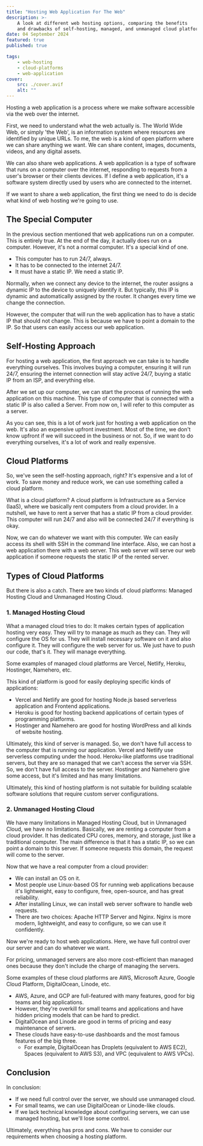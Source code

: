 ```yaml
---
title: "Hosting Web Application For The Web"
description: >-
    A look at different web hosting options, comparing the benefits
    and drawbacks of self-hosting, managed, and unmanaged cloud platforms.
date: 04 September 2024
featured: true
published: true

tags:
    - web-hosting
    - cloud-platforms
    - web-application
cover:
    src: ./cover.avif
    alt: ""
---
```


Hosting a web application is a process where we make software accessible via the web over the internet.

First, we need to understand what the web actually is.
The World Wide Web, or simply 'the Web', is an information system where resources are identified by unique URLs.
To me, the web is a kind of open platform where we can share anything we want.
We can share content, images, documents, videos, and any digital assets.

We can also share web applications.
A web application is a type of software that runs on a computer over the internet,
responding to requests from a user's browser or their clients devices.
If I define a web application, it's a software system directly used by users who are connected to the internet.

If we want to share a web application, the first thing we need to do is decide what kind of web hosting we're going to use.

## The Special Computer

In the previous section mentioned that web applications run on a computer.
This is entirely true.
At the end of the day, it actually does run on a computer.
However, it's not a normal computer. It's a special kind of one.

- This computer has to run 24/7, always.
- It has to be connected to the internet 24/7.
- It must have a static IP. We need a static IP.

Normally, when we connect any device to the internet, the router assigns a dynamic IP to the device to uniquely identify it.
But typically, this IP is dynamic and automatically assigned by the router.
It changes every time we change the connection.

However, the computer that will run the web application has to have a static IP that should not change.
This is because we have to point a domain to the IP. So that users can easily access our web application.

## Self-Hosting Approach

For hosting a web application, the first approach we can take is to handle everything ourselves.
This involves buying a computer, ensuring it will run 24/7, ensuring the internet connection will stay active 24/7, buying a static IP from an ISP, and everything else.

After we set up our computer, we can start the process of running the web application on this machine.
This type of computer that is connected with a static IP is also called a Server.
From now on, I will refer to this computer as a server.

As you can see, this is a lot of work just for hosting a web application on the web.
It's also an expensive upfront investment.
Most of the time, we don't know upfront if we will succeed in the business or not.
So, if we want to do everything ourselves, it's a lot of work and really expensive.

## Cloud Platforms

So, we've seen the self-hosting approach, right?
It's expensive and a lot of work.
To save money and reduce work, we can use something called a cloud platform.

What is a cloud platform? A cloud platform is Infrastructure as a Service (IaaS),
where we basically rent computers from a cloud provider.
In a nutshell, we have to rent a server that has a static IP from a cloud provider.
This computer will run 24/7 and also will be connected 24/7 if everything is okay.

Now, we can do whatever we want with this computer.
We can easily access its shell with SSH in the command line interface.
Also, we can host a web application there with a web server.
This web server will serve our web application if someone requests the static IP of the rented server.

## Types of Cloud Platforms

But there is also a catch. There are two kinds of cloud platforms:
Managed Hosting Cloud and Unmanaged Hosting Cloud.

### 1. Managed Hosting Cloud

What a managed cloud tries to do:
It makes certain types of application hosting very easy.
They will try to manage as much as they can.
They will configure the OS for us.
They will install necessary software on it and also configure it.
They will configure the web server for us.
We just have to push our code, that's it.
They will manage everything.

Some examples of managed cloud platforms are Vercel, Netlify, Heroku, Hostinger, Namehero, etc.

This kind of platform is good for easily deploying specific kinds of applications:

- Vercel and Netlify are good for hosting Node.js based serverless application and Frontend applications.
- Heroku is good for hosting backend applications of certain types of programming platforms.
- Hostinger and Namehero are good for hosting WordPress and all kinds of website hosting.

Ultimately, this kind of server is managed.
So, we don't have full access to the computer that is running our application.
Vercel and Netlify use serverless computing under the hood.
Heroku-like platforms use traditional servers, but they are so managed that we can't access the server via SSH.
So, we don't have full access to the server.
Hostinger and Namehero give some access, but it's limited and has many limitations.

Ultimately, this kind of hosting platform is not suitable for building scalable software solutions that require custom server configurations.

### 2. Unmanaged Hosting Cloud

We have many limitations in Managed Hosting Cloud, but in Unmanaged Cloud, we have no limitations.
Basically, we are renting a computer from a cloud provider.
It has dedicated CPU cores, memory, and storage, just like a traditional computer.
The main difference is that it has a static IP, so we can point a domain to this server.
If someone requests this domain, the request will come to the server.

Now that we have a real computer from a cloud provider:

- We can install an OS on it.
- Most people use Linux-based OS for running web applications because it's lightweight, easy to configure, free, open-source, and has great reliability.
- After installing Linux, we can install web server software to handle web requests.
- There are two choices: Apache HTTP Server and Nginx. Nginx is more modern, lightweight, and easy to configure, so we can use it confidently.

Now we're ready to host web applications. Here, we have full control over our server and can do whatever we want.

For pricing, unmanaged servers are also more cost-efficient than managed ones because they don't include the charge of managing the servers.

Some examples of these cloud platforms are AWS, Microsoft Azure, Google Cloud Platform, DigitalOcean, Linode, etc.

- AWS, Azure, and GCP are full-featured with many features, good for big teams and big applications.
- However, they're overkill for small teams and applications and have hidden pricing models that can be hard to predict.
- DigitalOcean and Linode are good in terms of pricing and easy maintenance of servers.
- These clouds have easy-to-use dashboards and the most famous features of the big three.
    - For example, DigitalOcean has Droplets (equivalent to AWS EC2), Spaces (equivalent to AWS S3), and VPC (equivalent to AWS VPCs).

## Conclusion

In conclusion:

- If we need full control over the server, we should use unmanaged cloud.
- For small teams, we can use DigitalOcean or Linode-like clouds.
- If we lack technical knowledge about configuring servers, we can use managed hosting, but we'll lose some control.

Ultimately, everything has pros and cons. We have to consider our requirements when choosing a hosting platform.
